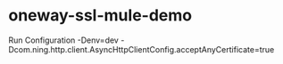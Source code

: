 # oneway-ssl-mule-demo
Run Configuration
-Denv=dev 
-Dcom.ning.http.client.AsyncHttpClientConfig.acceptAnyCertificate=true
